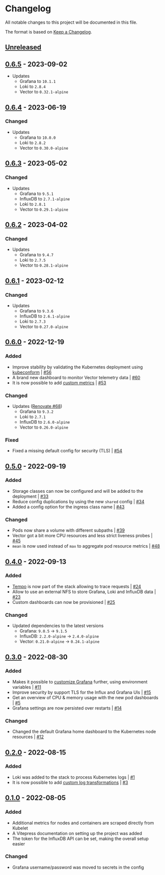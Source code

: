 # Changelog
All notable changes to this project will be documented in this file.

The format is based on [Keep a Changelog](https://keepachangelog.com/en/1.0.0/).

## [Unreleased]

## [0.6.5] - 2023-09-02
- Updates
  - Grafana to `10.1.1`
  - Loki to `2.8.4`
  - Vector to `0.32.1-alpine`

## [0.6.4] - 2023-06-19
### Changed
- Updates
  - Grafana to `10.0.0`
  - Loki to `2.8.2`
  - Vector to `0.30.0-alpine`

## [0.6.3] - 2023-05-02
### Changed
- Updates
  - Grafana to `9.5.1`
  - InfluxDB to `2.7.1-alpine`
  - Loki to `2.8.1`
  - Vector to `0.29.1-alpine`

## [0.6.2] - 2023-04-02
### Changed
- Updates
  - Grafana to `9.4.7`
  - Loki to `2.7.5`
  - Vector to `0.28.1-alpine`

## [0.6.1] - 2023-02-12
### Changed
- Updates
  - Grafana to `9.3.6`
  - InfluxDB to `2.6.1-alpine`
  - Loki to `2.7.3`
  - Vector to `0.27.0-alpine`

## [0.6.0] - 2022-12-19
### Added
- Improve stability by validating the Kubernetes deployment using [kubeconform](https://github.com/yannh/kubeconform) | [#56](https://github.com/hendric-dev/k8s-observability/issues/56)
- A brand new dashboard to monitor Vector telemetry data | [#60](https://github.com/hendric-dev/k8s-observability/issues/60)
- It is now possible to add [custom metrics](https://hendric-dev.github.io/k8s-observability/advanced/custom-metrics.html)
| [#53](https://github.com/hendric-dev/k8s-observability/issues/53)

### Changed
- Updates ([Renovate #68](https://github.com/hendric-dev/k8s-observability/pull/68))
  - Grafana to `9.3.2`
  - Loki to `2.7.1`
  - InfluxDB to `2.6.0-alpine`
  - Vector to `0.26.0-alpine`

### Fixed
- Fixed a missing default config for security (TLS) | [#54](https://github.com/hendric-dev/k8s-observability/issues/54)

## [0.5.0] - 2022-09-19
### Added
- Storage classes can now be configured and will be added to the deployment | [#33](https://github.com/hendric-dev/k8s-observability/issues/33)
- Reduce config duplications by using the new `shared` config | [#34](https://github.com/hendric-dev/k8s-observability/issues/34)
- Added a config option for the ingress class name | [#43](https://github.com/hendric-dev/k8s-observability/issues/43)

### Changed
- Pods now share a volume with different subpaths | [#39](https://github.com/hendric-dev/k8s-observability/issues/39)
- Vector got a bit more CPU resources and less strict liveness probes | [#45](https://github.com/hendric-dev/k8s-observability/issues/45)
- `mean` is now used instead of `max` to aggregate pod resource metrics | [#48](https://github.com/hendric-dev/k8s-observability/issues/48)

## [0.4.0] - 2022-09-13
### Added
- [Tempo](https://github.com/grafana/tempo) is now part of the stack allowing to trace requests | [#24](https://github.com/hendric-dev/k8s-observability/issues/24)
- Allow to use an external NFS to store Grafana, Loki and InfluxDB data | [#23](https://github.com/hendric-dev/k8s-observability/issues/23)
- Custom dashboards can now be provisioned | [#25](https://github.com/hendric-dev/k8s-observability/issues/25)

### Changed
- Updated dependencies to the latest versions
  - Grafana: `9.0.5` -> `9.1.5`
  - InfluxDB: `2.2.0-alpine` -> `2.4.0-alpine`
  - Vector: `0.21.0-alpine` -> `0.24.1-alpine`

## [0.3.0] - 2022-08-30
### Added
- Makes it possible to [customize Grafana](https://hendric-dev.github.io/k8s-observability/configuration-reference/grafana.html#customize-grafana) further, using environment variables
| [#11](https://github.com/hendric-dev/k8s-observability/issues/11)
- Improve security by support TLS for the Influx and Grafana UIs | [#15](https://github.com/hendric-dev/k8s-observability/issues/15)
- Get an overview of CPU & memory usage with the new pod dashboards | [#5](https://github.com/hendric-dev/k8s-observability/issues/5)
- Grafana settings are now persisted over restarts | [#14](https://github.com/hendric-dev/k8s-observability/issues/14)

### Changed
- Changed the default Grafana home dashboard to the Kubernetes node resources | [#12](https://github.com/hendric-dev/k8s-observability/issues/12)

## [0.2.0] - 2022-08-15
### Added
- Loki was added to the stack to process Kubernetes logs | [#1](https://github.com/hendric-dev/k8s-observability/issues/1)
- It is now possible to add [custom log transformations](https://hendric-dev.github.io/k8s-observability/advanced/custom-log-transformations.html)
| [#3](https://github.com/hendric-dev/k8s-observability/issues/3)

## [0.1.0] - 2022-08-05
### Added
- Additional metrics for nodes and containers are scraped directly from Kubelet
- A Vitepress documentation on setting up the project was added
- The token for the InfluxDB API can be set, making the overall setup easier

### Changed
- Grafana username/password was moved to secrets in the config

[Unreleased]: https://github.com/hendric-dev/k8s-observability/compare/0.6.5...next
[0.6.5]: https://github.com/hendric-dev/k8s-observability/releases/tag/0.6.4
[0.6.4]: https://github.com/hendric-dev/k8s-observability/releases/tag/0.6.4
[0.6.3]: https://github.com/hendric-dev/k8s-observability/releases/tag/0.6.3
[0.6.2]: https://github.com/hendric-dev/k8s-observability/releases/tag/0.6.2
[0.6.1]: https://github.com/hendric-dev/k8s-observability/releases/tag/0.6.1
[0.6.0]: https://github.com/hendric-dev/k8s-observability/releases/tag/0.6.0
[0.5.0]: https://github.com/hendric-dev/k8s-observability/releases/tag/0.5.0
[0.4.0]: https://github.com/hendric-dev/k8s-observability/releases/tag/0.4.0
[0.3.0]: https://github.com/hendric-dev/k8s-observability/releases/tag/0.3.0
[0.2.0]: https://github.com/hendric-dev/k8s-observability/releases/tag/0.2.0
[0.1.0]: https://github.com/hendric-dev/k8s-observability/releases/tag/0.1.0
